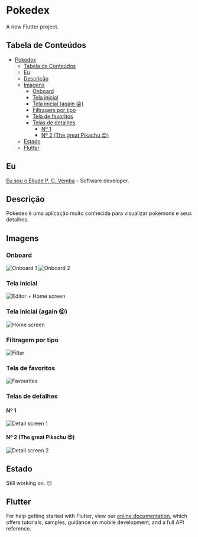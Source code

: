 # Pokedex

A new Flutter project.

## Tabela de Conteúdos

- [Pokedex](#pokedex)
  - [Tabela de Conteúdos](#tabela-de-conteúdos)
  - [Eu](#eu)
  - [Descrição](#descrição)
  - [Imagens](#imagens)
    - [Onboard](#onboard)
    - [Tela inicial](#tela-inicial)
    - [Tela inicial (again 😛)](#tela-inicial-again-)
    - [Filtragem por tipo](#filtragem-por-tipo)
    - [Tela de favoritos](#tela-de-favoritos)
    - [Telas de detalhes](#telas-de-detalhes)
      - [Nº 1](#nº-1)
      - [Nº 2 (The great Pikachu 😍)](#nº-2-the-great-pikachu-)
  - [Estado](#estado)
  - [Flutter](#flutter)

## Eu
[Eu sou o Eliude P. C. Vemba](https://github.com/HelioPC) - Software developer.

## Descrição

Pokedex é uma aplicação muito conhecida para visualizar pokemons e seus detalhes.

## Imagens

### Onboard

![Onboard 1](screenshots/screenshot_initial_1.png)
![Onboard 2](screenshots/screenshot_initial_2.png)

### Tela inicial
![Editor + Home screen](screenshots/screenshot_main.png)

### Tela inicial (again 😛)
![Home screen](screenshots/screenshot_main_2.png)

### Filtragem por tipo
![Filter](screenshots/screenshot_filter.png)

### Tela de favoritos

![Favourites](screenshots/screenshot_favourite.png)

### Telas de detalhes

#### Nº 1
![Detail screen 1](screenshots/screenshot_detail_img_1.png)

#### Nº 2 (The great Pikachu 😍)
![Detail screen 2](screenshots/screenshot_detail_img_2.png)

## Estado
Still working on. 😒

## Flutter

For help getting started with Flutter, view our
[online documentation](https://flutter.dev/docs), which offers tutorials,
samples, guidance on mobile development, and a full API reference.
